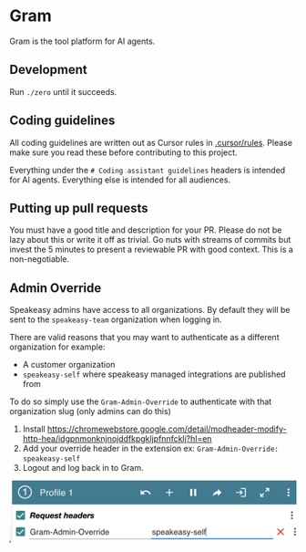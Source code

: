 # Gram

Gram is the tool platform for AI agents.

## Development

Run `./zero` until it succeeds.

## Coding guidelines

All coding guidelines are written out as Cursor rules in [.cursor/rules](.cursor/rules). Please make sure you read these before contributing to this project.

Everything under the `# Coding assistant guidelines` headers is intended for AI agents. Everything else is intended for all audiences.

## Putting up pull requests

You must have a good title and description for your PR. Please do not be lazy about this or write it off as trivial. Go nuts with streams of commits but invest the 5 minutes to present a reviewable PR with good context. This is a non-negotiable.

## Admin Override

Speakeasy admins have access to all organizations. By default they will be sent to the `speakeasy-team` organization when logging in.

There are valid reasons that you may want to authenticate as a different organization for example:
- A customer organization
- `speakeasy-self` where speakeasy managed integrations are published from

To do so simply use the `Gram-Admin-Override` to authenticate with that organization slug (only admins can do this)

1. Install https://chromewebstore.google.com/detail/modheader-modify-http-hea/idgpnmonknjnojddfkpgkljpfnnfcklj?hl=en
2. Add your override header in the extension ex: `Gram-Admin-Override: speakeasy-self`
3. Logout and log back in to Gram.

![Admin Override Example](admin-override.png)

